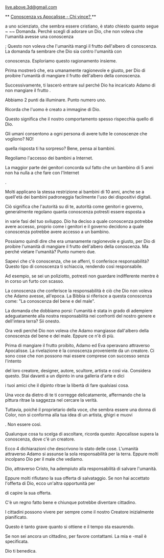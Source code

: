<live.above.3d@gmail.com>

** <u> Conoscenza vs Apocalisse - Chi vince? </u> **

a uno scienziato, che sembra essere cristiano, è stato chiesto quanto segue ~ ~~ Domanda.
Perché scegli di adorare un Dio, che non voleva che l'umanità avesse una conoscenza

; Questo non voleva che l'umanità mangi il frutto dell'albero
di conoscenza.
La domanda fa sembrare che Dio sia contro l'umanità con

conoscenza.
Esploriamo questo ragionamento insieme.

Prima mostrerò che, era umanamente ragionevole e giusto, per Dio di proibire l'umanità di mangiare il frutto dell'albero della conoscenza.

Successivamente, ti lascerò entrare sul perché Dio ha incaricato Adamo di non mangiare il frutto
.

Abbiamo 2 punti da illuminare.
Punto numero uno.

Ricorda che l'uomo è creato a immagine di Dio.

Questo significa che il nostro comportamento spesso rispecchia quello di Dio.

Gli umani consentono a ogni persona di avere tutte le conoscenze che vogliono? NO!

quella risposta ti ha sorpreso? Bene, pensa ai bambini.

Regoliamo l'accesso dei bambini a Internet.

La maggior parte dei genitori concorda sul fatto che un bambino di 5 anni non ha nulla a che fare con l'Internet

.

Molti applicano la stessa restrizione ai bambini di 10 anni, anche se a
quell'età dei bambini padroneggia facilmente l'uso dei dispositivi digitali.

Ciò significa che l'autorità su di te, autorità come genitori e
governo, generalmente regolano quanta conoscenza potresti essere esposta a

in varie fasi del tuo sviluppo.
Dio ha deciso a quale conoscenza potrebbe avere accesso, proprio come i genitori
e il governo decidono a quale conoscenza potrebbe avere accesso a un bambino.

Possiamo quindi dire che era umanamente ragionevole e giusto, per Dio di proibire l'umanità di mangiare il frutto dell'albero della conoscenza.
Ma perché vietare l'umanità? Punto numero due.

Sapevi che c'è conoscenza, che se afferri, ti conferisce
responsabilità? Questo tipo di conoscenza ti schiaccia, rendendo così responsabile.

Ad esempio, se sei un poliziotto, potresti non guardare indifferente mentre è in corso un furto con scasso.

La conoscenza che conferisce la responsabilità è ciò che Dio non voleva che
Adamo avesse, all'epoca. La Bibbia si riferisce a questa conoscenza come: "La conoscenza
del bene e del male".

La domanda che dobbiamo porsi: l'umanità è stata in grado di adempiere adeguatamente alla nostra responsabilità nei confronti del nostro genere e dell'intera terra?
Sii onesto.

Ora vedi perché Dio non voleva che Adamo mangiasse dall'albero della conoscenza
del bene e del male.
Eppure ce n'è di più.

Prima di mangiare il frutto proibito, Adamo ed Eva operavano attraverso
Apocalisse. La rivelazione è la conoscenza proveniente da un creatore.
Ci sono cose che non possono mai essere comprese con successo senza l'intento

del loro creatore, designer, autore, scultore, artista e così via.
Considera questo. Stai davanti a un dipinto in una galleria d'arte e dici

i tuoi amici che il dipinto ritrae la libertà di fare qualsiasi cosa.

Una voce da dietro di te ti corregge delicatamente, affermando che la pittura
ritrae la saggezza nel cercare la verità.

Tuttavia, poiché il proprietario della voce, che sembra essere una donna di
Color, non si conforma alla tua idea di un artista, ghigri e muovi

.
Non essere così.

Qualunque cosa tu scelga di ascoltare, ricorda questo: Apocalisse supera la conoscenza,
dove c'è un creatore.

Ecco 4 dichiarazioni che descrivono lo stato delle cose.
L'umanità attraverso Adamo si assunse la sola responsabilità per la terra.
Eppure molti incolpano Dio per il male che vediamo.

Dio, attraverso Cristo, ha adempiuto alla responsabilità di salvare l'umanità.

Eppure molti rifiutano la sua offerta di salvataggio.
Se non hai accettato l'offerta di Dio, ecco un'altra opportunità per

di capire la sua offerta.

C'è un regno fatto bene e chiunque potrebbe diventare cittadino.

I cittadini possono vivere per sempre come il nostro Creatore inizialmente pianificato.

Questo è tanto grave quanto si ottiene e il tempo sta esaurendo.

Se non sei ancora un cittadino, per favore contattami. La mia e -mail è specificata.

Dio ti benedica.



